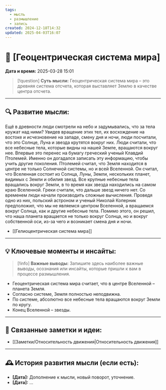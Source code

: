 ```yaml
---
tags:
  - мысль
  - размышление
  - запись
created: 2024-12-18T14:32
updated: 2025-04-03T16:07
---
```


# 💭  [Геоцентрическая система мира]

**Дата и время:** 2025-03-28 15:01

> [!question] **Суть мысли:**
> Геоцентрическая система мира – это древняя система отсчета, которая выставляет Землю в качестве центра отсчета.

---

## 🔍 Развитие мысли:

Ещё в древности люди смотрели на небо и задумывались, что за тела кружат над ними? Увидев вращение этих тел, их восхождение на востоке и исчезновение на западе, смену дня и ночи, люди посчитали, что это Солнце, Луна и звезда крутятся вокруг них. Люди считали, что все небесные тела, которые видны на нашей Земле, вращаются вокруг нее. Впервые это перенес на бумагу греческий ученый Клавдий Птолемей. Именно он догадался записать эту информацию, чтобы учить другие поколения. Птолемей считал, что Земля находится в центре не только Солнечной системы, но и всей Вселенной. Он считал, что Вселенная состоит из Солнца, Луны, Земли, нескольких планет, видимых с Земли и обилия звезд. Все крупные небесные тела вращались вокруг Земли, в то время как звезда находились на самом краю Вселенной. Греки считали, что дальше звезд ничего нет. Со временем люди начали производить сложные вычисления. Проведя одно из них, польский астроном и ученый Николай Коперник предположил, что мы не являемся центром Вселенной, а вращаемся вокруг Солнца, как и другие небесные тела. Помимо этого, он решил, что наша планета вращается не только вокруг Солнца, но и вокруг собственной оси, из-за чего и возникает смена дня и ночи. 

- [[Гелиоцентрическая система мира]]

---

## 💡 Ключевые моменты и инсайты:

> [!info] **Важные выводы:**
> Запишите здесь наиболее важные выводы, осознания или инсайты, которые пришли к вам в процессе размышления.

- Геоцентрическая система мира считает, что в центре Вселенной – планета Земля.
- Согласно системе, Земля полностью неподвижна. 
- По системе, абсолютно все небесные тела вращаются вокруг Земли по кругу. 
- Конец Вселенной – звезды.

---

## 🔄 Связанные заметки и идеи:

- [[Заметки/Относительность движения|Относительность движения]]

---

## 🕰️ История развития мысли (если есть):

* **[Дата]:**  Дополнение к мысли, новый поворот, уточнение.
* **[Дата]:**  ...